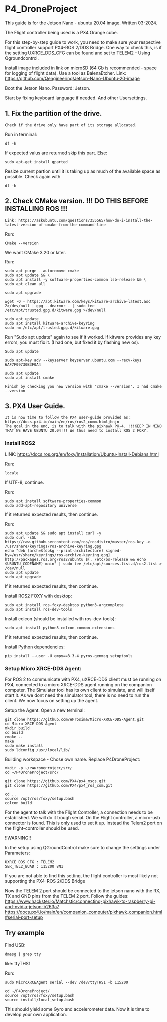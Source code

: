 # P4_DroneProject
 
This guide is for the Jetson Nano - ubuntu 20.04 image. Written 03-2024.

The Flight controller being used is a PX4 Orange cube. 

For this step-by-step guide to work, you need to make sure your respective flight controller support PX4-ROS 2/DDS Bridge. One way to check this, is if the setting UXRCE_DDS_CFG can be found and set to TELEM2 - Using Qgroundcontrol.

Install image included in link on microSD (64 Gb is recommended - space for logging of flight data). Use a tool as BalenaEtcher. Link: https://github.com/Qengineering/Jetson-Nano-Ubuntu-20-image

Boot the Jetson Nano. Password: Jetson.

Start by fixing keyboard language if needed. And other Usersettings.

## 1. Fix the partition of the drive.
	Check if the drive only have part of its storage allocated.

Run in terminal:
	
	df -h

If expected valus are returned skip this part. Else:
 
 	sudo apt-get install gparted
	
Resize current partion until it is taking up as much of the available space as possible. Check again with
	
	df -h
	
## 2. Check CMake version. !!! DO THIS BEFORE INSTALLING ROS !!!
	Link: https://askubuntu.com/questions/355565/how-do-i-install-the-latest-version-of-cmake-from-the-command-line
	
Run:
	
 	CMake --version
	
We want CMake 3.20 or later.
 	
Run:
 
 	sudo apt purge --autoremove cmake
 	sudo apt update && \
	sudo apt install -y software-properties-common lsb-release && \
	sudo apt clean all
 
	sudo apt upgrade
 	
 	wget -O - https://apt.kitware.com/keys/kitware-archive-latest.asc 2>/dev/null | gpg --dearmor - | sudo tee /etc/apt/trusted.gpg.d/kitware.gpg >/dev/null
 	
 	sudo apt update
	sudo apt install kitware-archive-keyring
	sudo rm /etc/apt/trusted.gpg.d/kitware.gpg
	
Run "Sudo apt update" again to see if it worked. If kitware provides any key errors, you must fix it. (I had one, but fixed it by flashing new os).
	
	Sudo apt update
 
	sudo apt-key adv --keyserver keyserver.ubuntu.com --recv-keys 6AF7F09730B3F0A4
	
	sudo apt update
	sudo apt install cmake
	
	Finish by checking you new version with "cmake --version". I had cmake --version


## 3. PX4 User Guide.
	It is now time to follow the PX4 user-guide provided as: https://docs.px4.io/main/en/ros/ros2_comm.htmljhnjn 
	The goal in the end, is to talk with the pixhawk PX-4. !!!KEEP IN MIND THAT WE HAVE UBUNTU 20.04!!! We thus need to install ROS 2 FOXY.
	
### Install ROS2
LINK: https://docs.ros.org/en/foxy/Installation/Ubuntu-Install-Debians.html

Run:
	
 	locale

If UTF-8, continue.
		
Run:
	
 	sudo apt install software-properties-common
	sudo add-apt-repository universe
		
If it returned expected results, then continue.
	
Run:
	
	sudo apt update && sudo apt install curl -y
	sudo curl -sSL https://raw.githubusercontent.com/ros/rosdistro/master/ros.key -o /usr/share/keyrings/ros-archive-keyring.gpg
	echo "deb [arch=$(dpkg --print-architecture) signed-by=/usr/share/keyrings/ros-archive-keyring.gpg] http://packages.ros.org/ros2/ubuntu $(. /etc/os-release && echo $UBUNTU_CODENAME) main" | sudo tee /etc/apt/sources.list.d/ros2.list > /dev/null
	sudo apt update
	sudo apt upgrade
	
If it returned expected results, then continue.
	

Install ROS2 FOXY with desktop:
	
 	sudo apt install ros-foxy-desktop python3-argcomplete
	sudo apt install ros-dev-tools
		
Install colcon (should be installed with ros-dev-tools):
	
	sudo apt install python3-colcon-common-extensions
	
If it returned expected results, then continue. 
	
Install Python dependencies:
	
	pip install --user -U empy==3.3.4 pyros-genmsg setuptools
	

				
### Setup Micro XRCE-DDS Agent:
For ROS 2 to communicate with PX4, uXRCE-DDS client must be running on PX4, connected to a micro XRCE-DDS agent running on the companion computer. The Simulater tool has its own client to simulate, and will itself start it. As we dont need the simulator tool, there is no need to run the client. We now focus on setting up the agent.
		

Setup the Agent. Open a new terminal:
	
	git clone https://github.com/eProsima/Micro-XRCE-DDS-Agent.git
	cd Micro-XRCE-DDS-Agent
	mkdir build
	cd build
	cmake ..
	make
	sudo make install
	sudo ldconfig /usr/local/lib/

Building workspace - Chose own name. Replace P4DroneProject:
	
	mkdir -p ~/P4DroneProject/src/
	cd ~/P4DroneProject/src/
	
	git clone https://github.com/PX4/px4_msgs.git
	git clone https://github.com/PX4/px4_ros_com.git
	
	cd ..
	source /opt/ros/foxy/setup.bash
	colcon build
 
 
For the agent to talk with the Flight Controller, a connection needs to be established. We will do it trough serial. On the Flight controller, a micro-usb connector is found. This is only used to set it up. Instead the Telem2 port on the flight-controller should be used. 

!!WARNING!!

In the setup using QGroundControl make sure to change the settings under Parameters:

	UXRCE_DDS_CFG : TELEM2
	SER_TEL2_BUAD : 115200 8N1

If you are not able to find this setting, the flight controller is most likely not supporting the PX4-ROS 2/DDS Bridge

Now the TELEM 2 port should be connected to the jetson nano with the RX, TX and GND pins from the TELEM 2 port. Follow the guides:
https://www.hackster.io/Matchstic/connecting-pixhawk-to-raspberry-pi-and-nvidia-jetson-b263a7
https://docs.px4.io/main/en/companion_computer/pixhawk_companion.html#serial-port-setup


## Try example

Find USB:
	
	dmesg | grep tty
		
like: ttyTHS1
	
Run:
	
 	sudo MicroXRCEAgent serial --dev /dev/ttyTHS1 -b 115200
	
	cd ~/P4DroneProject/
	source /opt/ros/foxy/setup.bash
	source install/local_setup.bash
	
	
This should yield some Gyro and accelerometer data. Now it is time to develop your own application.
